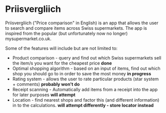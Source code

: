 # Priisvergliich

Priisvergliich ("Price comparison" in English) is an app that allows the user to search and compare items across Swiss supermarkets. The app is inspired from the popular (but unfortunately now no longer) mysupermarket.co.uk. 

Some of the features will include but are not limited to:

* Product comparison - query and find out which Swiss supermarkets sell the item/s you want for the cheapest price **done**
* Optimal shopping algorithm - based on an input of items, find out which shop you should go to in order to save the most money **in progress**
* Rating system - allows the user to rate particular products (star system + comments) **probably won't do**
* Receipt scanning - Automatically add items from a receipt into the app for later purposes **will attempt**
* Location - find nearest shops and factor this (and different information) in to the calculations. **will attempt differently - store locator instead**

